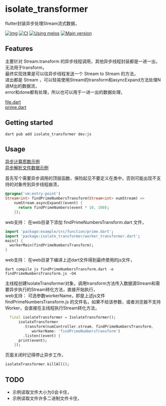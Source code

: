 # isolate_transformer
flutter封装异步处理Stream流式数据，

[![img](https://img.shields.io/github/release/AoEiuV020/isolate_transformer.svg)](https://github.com/AoEiuV020/isolate_transformer/releases)
[![CI](https://github.com/AoEiuV020/isolate_transformer/workflows/CI/badge.svg)](https://github.com/AoEiuV020/isolate_transformer/actions)
[![Using melos](https://img.shields.io/badge/maintained%20with-melos-f700ff.svg?style=flat-square)](https://github.com/invertase/melos)
[![Main version](https://img.shields.io/pub/v/isolate_transformer.svg)](https://pub.dev/packages/isolate_transformer)

## Features
主要针对 Stream.transform 的异步线程调用，其他异步线程封装都是一进一出，无法用于transform，  
最终实现效果是可以往异步线程发送一个 Stream to Stream 的方法，  
进出都是 Stream ，可以轻易使用Stream的transform和asyncExpand方法处理N进M出的数据流，  
error和done都有处理，所以也可以用于一进一出的数据处理，

[file.dart](./apps/example/lib/src/function/file.dart)  
[prime.dart](./apps/example/lib/src/function/prime.dart)  

## Getting started

```shell
dart pub add isolate_transformer dev:js
```

## Usage
[异步计算质数示例](./apps/example/lib/src/sample_feature/prime_calc_3_view.dart)  
[异步解析文件数据示例](./apps/example/lib/src/sample_feature/file_picker_item_details_view.dart)  

首先写个需要异步调用的顶层函数，保险起见不要定义在类中，否则可能出现不支持的对象传到异步线程崩溃，
```dart
@pragma('vm:entry-point')
Stream<int> findPrimeNumbersTransform(Stream<int> numStream) =>
    numStream.asyncExpand((event) {
      return findPrimeNumbers(event * 10, 100);
    });
```
web支持： 在web目录下添加 findPrimeNumbersTransform.dart 文件，
```dart
import 'package:example/src/function/prime.dart';
import 'package:isolate_transformer/worker_transformer.dart';
main() {
  workerMain(findPrimeNumbersTransform);
}
```
web支持： 在web目录下编译上述dart文件得到最终使用的js文件，
```shell
dart compile js findPrimeNumbersTransform.dart -o findPrimeNumbersTransform.js -O4
```
主线程创建IsolateTransformer对象，调用transform方法传入数据源Stream和需要异步执行的Stream转化方法，直接开始执行，  
web支持： 可选参数workerName，即是上述js文件 findPrimeNumbersTransform.js 的文件名，如果不给该参数，或者浏览器不支持Worker，会直接在主线程执行Stream转化方法，    
```dart
  final isolateTransformer = IsolateTransformer();
      isolateTransformer
        .transform(numController.stream, findPrimeNumbersTransform,
            workerName: 'findPrimeNumbersTransform')
        .listen((event) {
      print(event);
    });
```

页面关闭时记得停止异步工作，
```dart
isolateTransformer.killAll();
```

## TODO
- 示例读取文件大小为0会卡住，
- 示例读取文件许多二进制文件卡住，
